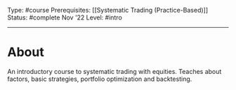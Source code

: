 Type: #course
Prerequisites: [[Systematic Trading (Practice-Based)]]
Status: #complete Nov '22
Level: #intro 

----
# About

An introductory course to systematic trading with equities. Teaches about factors, basic strategies, portfolio optimization and backtesting.

